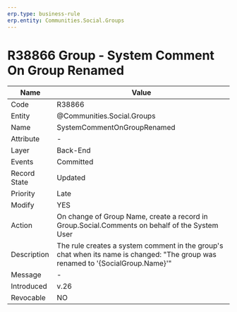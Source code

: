 ```yaml
---
erp.type: business-rule
erp.entity: Communities.Social.Groups 
---
```


# R38866 Group - System Comment On Group Renamed

| Name | Value |
| ---- | ----- |
| Code | R38866 |
| Entity | @Communities.Social.Groups 
| Name | SystemCommentOnGroupRenamed |
| Attribute | - |
| Layer | Back-End |
| Events | Committed |
| Record State | Updated |
| Priority | Late |
| Modify | YES |
| Action | On change of Group Name, create a record in Group.Social.Comments on behalf of the System User|
| Description| The rule creates a system comment in the group's chat when its name is changed: "The group was renamed to '{SocialGroup.Name}'"|
| Message | - |
| Introduced |v.26|
| Revocable | NO |
